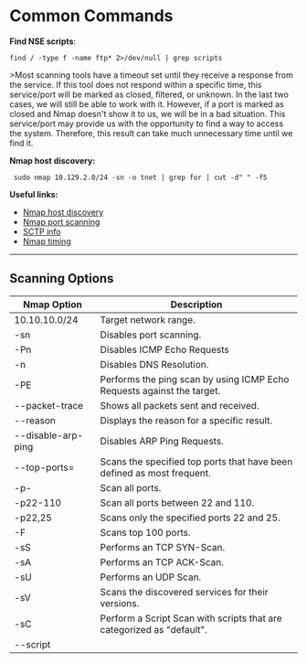 # Common Commands

**Find NSE scripts**:

`find / -type f -name ftp* 2>/dev/null | grep scripts`

\>Most scanning tools have a timeout set until they receive a response from the service. If this tool does not respond within a specific time, this service/port will be marked as closed, filtered, or unknown. In the last two cases, we will still be able to work with it. However, if a port is marked as closed and Nmap doesn't show it to us, we will be in a bad situation. This service/port may provide us with the opportunity to find a way to access the system. Therefore, this result can take much unnecessary time until we find it.

**Nmap host discovery:**

` sudo nmap 10.129.2.0/24 -sn -o tnet | grep for | cut -d" " -f5`

**Useful links:**

- [Nmap host discovery](https://nmap.org/book/host-discovery-strategies.html)
- [Nmap port scanning](https://nmap.org/book/man-port-scanning-techniques.html)
- [SCTP info](https://www.f5.com/pdf/white-papers/sctp-introduction-wp.pdf)
- [Nmap timing](https://nmap.org/book/performance-timing-templates.html)

---

Scanning Options
----------------

| Nmap Option | Description |
| --- |  --- |
| 10.10.10.0/24 | Target network range. |
| \-sn | Disables port scanning. |
| \-Pn | Disables ICMP Echo Requests |
| \-n | Disables DNS Resolution. |
| \-PE | Performs the ping scan by using ICMP Echo Requests against the target. |
| \--packet-trace | Shows all packets sent and received. |
| \--reason | Displays the reason for a specific result. |
| \--disable-arp-ping | Disables ARP Ping Requests. |
| \--top-ports=<num> | Scans the specified top ports that have been defined as most frequent. |
| \-p- | Scan all ports. |
| \-p22-110 | Scan all ports between 22 and 110. |
| \-p22,25 | Scans only the specified ports 22 and 25. |
| \-F | Scans top 100 ports. |
| \-sS | Performs an TCP SYN-Scan. |
| \-sA | Performs an TCP ACK-Scan. |
| \-sU | Performs an UDP Scan. |
| \-sV | Scans the discovered services for their versions. |
| \-sC | Perform a Script Scan with scripts that are categorized as "default". |
| \--script <script> | Performs a Script Scan by using the specified scripts. |
| \-O | Performs an OS Detection Scan to determine the OS of the target. |
| \-A | Performs OS Detection, Service Detection, and traceroute scans. |
| \-D RND:5 | Sets the number of random Decoys that will be used to scan the target. |
| \-e | Specifies the network interface that is used for the scan. |
| \-S 10.10.10.200 | Specifies the source IP address for the scan. |
| \-g | Specifies the source port for the scan. |
| \--dns-server <ns> | DNS resolution is performed by using a specified name server. |

---

Output Options
--------------

| Nmap Option | Description |
| --- |  --- |
| \-oA filename | Stores the results in all available formats starting with the name of "filename". |
| \-oN filename | Stores the results in normal format with the name "filename". |
| \-oG filename | Stores the results in "grepable" format with the name of "filename". |
| \-oX filename | Stores the results in XML format with the name of "filename". |

---

Performance Options
-------------------

| Nmap Option | Description |
| --- |  --- |
| \--max-retries <num> | Sets the number of retries for scans of specific ports. |
| \--stats-every=5s | Displays scan's status every 5 seconds. |
| \-v/-vv | Displays verbose output during the scan. |
| \--initial-rtt-timeout 50ms | Sets the specified time value as initial RTT timeout. |
| \--max-rtt-timeout 100ms | Sets the specified time value as maximum RTT timeout. |
| \--min-rate 300 | Sets the number of packets that will be sent simultaneously. |
| \-T <0-5> | Specifies the specific timing template. |

---